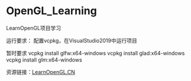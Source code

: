 # OpenGL_Learning

LearnOpenGL项目学习

运行要求：
配置vcpkg，在VisualStudio2019中运行项目

暂时要求
vcpkg install glfw:x64-windows
vcpkg install glad:x64-windows
vcpkg install glm:x64-windows

资源链接：[LearnOpenGL.CN](https://learnopengl-cn.gitee.io/)
